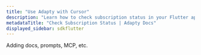```yaml
---
title: "Use Adapty with Cursor"
description: "Learn how to check subscription status in your Flutter app with Adapty."
metadataTitle: "Check Subscription Status | Adapty Docs"
displayed_sidebar: sdkflutter
---
```


Adding docs, prompts, MCP, etc. 